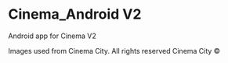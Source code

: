 # Cinema_Android V2
Android app for Cinema V2



Images used from Cinema City.
All rights reserved Cinema City ©
